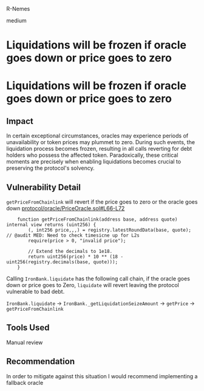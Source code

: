 R-Nemes

medium

# Liquidations will be frozen if oracle goes down or price goes to zero

# Liquidations will be frozen if oracle goes down or price goes to zero
## Impact
In certain exceptional circumstances, oracles may experience periods of unavailability or token prices may plummet to zero. During such events, the liquidation process becomes frozen, resulting in all calls reverting for debt holders who possess the affected token. Paradoxically, these critical moments are precisely when enabling liquidations becomes crucial to preserving the protocol's solvency.

## Vulnerability Detail
`getPriceFromChainlink` will revert if the price goes to zero or the oracle goes down
[protocol/oracle/PriceOracle.sol#L66-L72](https://github.com/sherlock-audit/2023-05-ironbank/blob/main/ib-v2/src/protocol/oracle/PriceOracle.sol#L66-L72)

```solidity
    function getPriceFromChainlink(address base, address quote) internal view returns (uint256) {
        (, int256 price,,,) = registry.latestRoundData(base, quote); // @audit MED: Need to check timesicne up for L2s
        require(price > 0, "invalid price");

        // Extend the decimals to 1e18.
        return uint256(price) * 10 ** (18 - uint256(registry.decimals(base, quote)));
    }
```

Calling `IronBank.liquidate` has the following call chain, if the oracle goes down or price goes to Zero,  `liquidate` will revert leaving the protocol vulnerable to bad debt.

`IronBank.liquidate` -> `IronBank._getLiquidationSeizeAmount` -> `getPrice` -> `getPriceFromChainlink`


## Tools Used
Manual review

## Recommendation
In order to mitigate against this situation I would recommend implementing a fallback oracle